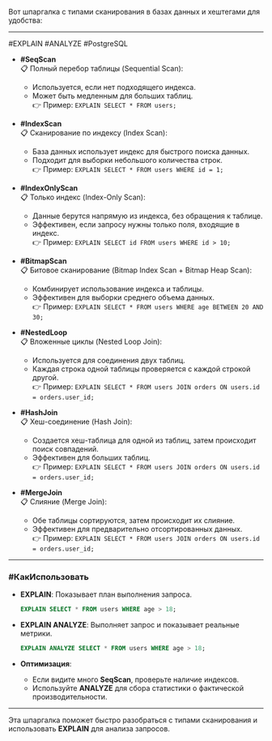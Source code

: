 Вот шпаргалка с типами сканирования в базах данных и хештегами для удобства:

---

#EXPLAIN #ANALYZE #PostgreSQL



- **#SeqScan**  
  📋 Полный перебор таблицы (Sequential Scan):  
  - Используется, если нет подходящего индекса.  
  - Может быть медленным для больших таблиц.  
  👉 Пример: `EXPLAIN SELECT * FROM users;`

- **#IndexScan**  
  📋 Сканирование по индексу (Index Scan):  
  - База данных использует индекс для быстрого поиска данных.  
  - Подходит для выборки небольшого количества строк.  
  👉 Пример: `EXPLAIN SELECT * FROM users WHERE id = 1;`

- **#IndexOnlyScan**  
  📋 Только индекс (Index-Only Scan):  
  - Данные берутся напрямую из индекса, без обращения к таблице.  
  - Эффективен, если запросу нужны только поля, входящие в индекс.  
  👉 Пример: `EXPLAIN SELECT id FROM users WHERE id > 10;`

- **#BitmapScan**  
  📋 Битовое сканирование (Bitmap Index Scan + Bitmap Heap Scan):  
  - Комбинирует использование индекса и таблицы.  
  - Эффективен для выборки среднего объема данных.  
  👉 Пример: `EXPLAIN SELECT * FROM users WHERE age BETWEEN 20 AND 30;`

- **#NestedLoop**  
  📋 Вложенные циклы (Nested Loop Join):  
  - Используется для соединения двух таблиц.  
  - Каждая строка одной таблицы проверяется с каждой строкой другой.  
  👉 Пример: `EXPLAIN SELECT * FROM users JOIN orders ON users.id = orders.user_id;`

- **#HashJoin**  
  📋 Хеш-соединение (Hash Join):  
  - Создается хеш-таблица для одной из таблиц, затем происходит поиск совпадений.  
  - Эффективен для больших таблиц.  
  👉 Пример: `EXPLAIN SELECT * FROM users JOIN orders ON users.id = orders.user_id;`

- **#MergeJoin**  
  📋 Слияние (Merge Join):  
  - Обе таблицы сортируются, затем происходит их слияние.  
  - Эффективен для предварительно отсортированных данных.  
  👉 Пример: `EXPLAIN SELECT * FROM users JOIN orders ON users.id = orders.user_id;`

---

### **#КакИспользовать**

- **EXPLAIN**: Показывает план выполнения запроса.  
  ```sql
  EXPLAIN SELECT * FROM users WHERE age > 18;
  ```

- **EXPLAIN ANALYZE**: Выполняет запрос и показывает реальные метрики.  
  ```sql
  EXPLAIN ANALYZE SELECT * FROM users WHERE age > 18;
  ```

- **Оптимизация**:  
  - Если видите много **SeqScan**, проверьте наличие индексов.  
  - Используйте **ANALYZE** для сбора статистики о фактической производительности.  

---

Эта шпаргалка поможет быстро разобраться с типами сканирования и использовать **EXPLAIN** для анализа запросов.